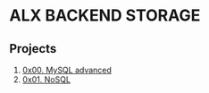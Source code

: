 # ALX BACKEND STORAGE
## Projects

1. [0x00. MySQL advanced](./0x00-MySQL_Advanced/)
2. [0x01. NoSQL](./0x01-NoSQL/)
